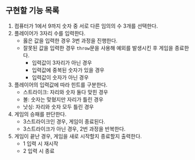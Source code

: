 ## 구현할 기능 목록

1. 컴퓨터가 1에서 9까지 숫자 중 서로 다른 임의의 수 3개를 선택한다.
2. 플레이어가 3자리 수를 입력한다.
   - 옳은 값을 입력한 경우 3번 과정을 진행한다.
   - 잘못된 값을 입력한 경우 `throw`문을 사용해 예외를 발생시킨 후 게임을 종료한다.
     - 입력값이 3자리가 아닌 경우
     - 입력값에 중복된 숫자가 있을 경우
     - 입력값이 숫자가 아닌 경우
3. 플레이어의 입력값에 따라 힌트를 구분한다.
   - 스트라이크: 자리와 숫자 둘다 맞힌 경우
   - 볼: 숫자는 맞혔지만 자리가 틀린 경우
   - 낫싱: 자리와 숫자 모두 틀린 경우
4. 게임의 승패를 판단한다.
   - 3스트라이크인 경우, 게임이 종료된다.
   - 3스트라이크가 아닌 경우, 2번 과정을 반복한다.
5. 게임이 끝난 경우, 게임을 새로 시작할지 종료할지 출력한다.
   - 1 입력 시 재시작
   - 2 입력 시 종료
